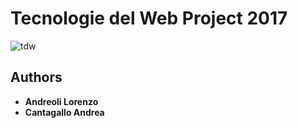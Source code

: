 # Tecnologie del Web Project 2017

![tdw](https://user-images.githubusercontent.com/34028703/46559850-75b93b00-c8a6-11e8-8e82-020c2e9455d1.jpg)

## Authors
* **Andreoli Lorenzo**
* **Cantagallo Andrea**
